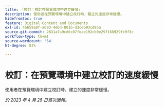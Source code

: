 ```yaml
---
title: 「校訂：校訂在預覽環境中建立緩慢」
description: 使用者在預覽環境中建立校訂時，建立的速度非常緩慢。
hidefromtoc: true
feature: Digital Content and Documents
exl-id: 4b659a0f-a693-4ebd-801b-d3ceb93cd85a
source-git-commit: 2631a7a9cd6c07feae192cb0e29f168929fc9f3c
workflow-type: tm+mt
source-wordcount: '54'
ht-degree: 83%

---
```


# 校訂：在預覽環境中建立校訂的速度緩慢

<!--This article is by request. Article is on WF and WFP TOCs-->

使用者在預覽環境中建立校訂時，建立的速度非常緩慢。

_於 2023 年 4 月 26 日首次回報。_

